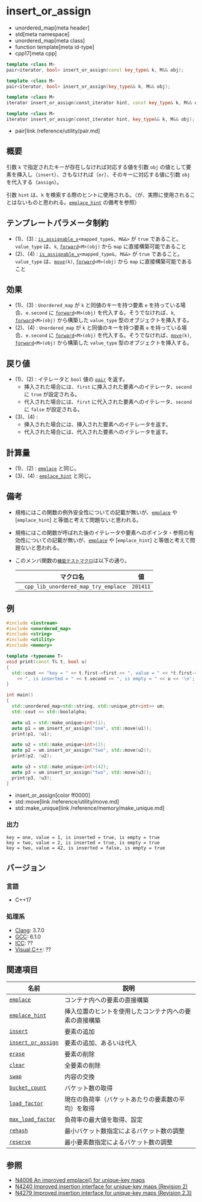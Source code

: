 # insert_or_assign
* unordered_map[meta header]
* std[meta namespace]
* unordered_map[meta class]
* function template[meta id-type]
* cpp17[meta cpp]

```cpp
template <class M>
pair<iterator, bool> insert_or_assign(const key_type& k, M&& obj);              // (1)

template <class M>
pair<iterator, bool> insert_or_assign(key_type&& k, M&& obj);                   // (2)

template <class M>
iterator insert_or_assign(const_iterator hint, const key_type& k, M&& obj);     // (3)

template <class M>
iterator insert_or_assign(const_iterator hint, key_type&& k, M&& obj);          // (4)
```
* pair[link /reference/utility/pair.md]

## 概要
引数 `k` で指定されたキーが存在しなければ対応する値を引数 `obj` の値として要素を挿入し（`insert`）、さもなければ（`or`）、そのキーに対応する値に引数 `obj` を代入する（`assign`）。

引数 `hint` は、`k` を検索する際のヒントに使用される。（が、実際に使用されることはないものと思われる。[`emplace_hint`](emplace_hint.md) の備考を参照）


## テンプレートパラメータ制約
- (1)、(3) : [`is_assignable_v`](/reference/type_traits/is_assignable.md)`<mapped_type&, M&&>` が `true` であること。`value_type` は、`k`, [`forward`](/reference/utility/forward.md)`<M>(obj)` から `map` に直接構築可能であること
- (2)、(4) : [`is_assignable_v`](/reference/type_traits/is_assignable.md)`<mapped_type&, M&&>` が `true` であること。`value_type` は、[`move`](/reference/utility/move.md)`(k)`, [`forward`](/reference/utility/forward.md)`<M>(obj)` から `map` に直接構築可能であること


## 効果
- (1)、(3) : `Unordered_map` が `k` と同値のキーを持つ要素 `e` を持っている場合、`e.second` に [`forward`](/reference/utility/forward.md)`<M>(obj)` を代入する。そうでなければ、`k`, [`forward`](/reference/utility/forward.md)`<M>(obj)` から構築した `value_type` 型のオブジェクトを挿入する。
- (2)、(4) : `Unordered_map` が `k` と同値のキーを持つ要素 `e` を持っている場合、`e.second` に [`forward`](/reference/utility/forward.md)`<M>(obj)` を代入する。そうでなければ、[`move`](/reference/utility/move.md)`(k)`, [`forward`](/reference/utility/forward.md)`<M>(obj)` から構築した `value_type` 型のオブジェクトを挿入する。


## 戻り値
- (1)、(2) : イテレータと `bool` 値の [`pair`](/reference/utility/pair.md) を返す。
    - 挿入された場合には、`first` に挿入された要素へのイテレータ、`second` に `true` が設定される。
    - 代入された場合には、`first` に代入された要素へのイテレータ、`second` に `false` が設定される。
- (3)、(4) :
    - 挿入された場合には、挿入された要素へのイテレータを返す。
    - 代入された場合には、代入された要素へのイテレータを返す。


## 計算量
- (1)、(2) : [`emplace`](emplace.md) と同じ。
- (3)、(4) : [`emplace_hint`](emplace_hint.md) と同じ。


## 備考
- 規格にはこの関数の例外安全性についての記載が無いが、[`emplace`](emplace.md) や [`emplace_hint`] と等価と考えて問題ないと思われる。

- 規格にはこの関数が呼ばれた後のイテレータや要素へのポインタ・参照の有効性についての記載が無いが、[`emplace`](emplace.md) や [`emplace_hint`] と等価と考えて問題ないと思われる。

- このメンバ関数の[`機能テストマクロ`](/lang/cpp17/feature_test_macros.md)は以下の通り。

    | マクロ名                              | 値       |
    |---------------------------------------|----------|
    | `__cpp_lib_unordered_map_try_emplace` | `201411` |


## 例
```cpp example
#include <iostream>
#include <unordered_map>
#include <string>
#include <utility>
#include <memory>

template <typename T>
void print(const T& t, bool u)
{
  std::cout << "key = " << t.first->first << ", value = " << *t.first->second
    << ", is inserted = " << t.second << ", is empty = " << u << '\n';
}

int main()
{
  std::unordered_map<std::string, std::unique_ptr<int>> um;
  std::cout << std::boolalpha;

  auto u1 = std::make_unique<int>(1);
  auto p1 = um.insert_or_assign("one", std::move(u1));
  print(p1, !u1);

  auto u2 = std::make_unique<int>(2);
  auto p2 = um.insert_or_assign("two", std::move(u2));
  print(p2, !u2);

  auto u3 = std::make_unique<int>(42);
  auto p3 = um.insert_or_assign("two", std::move(u3));
  print(p3, !u3);
}
```
* insert_or_assign[color ff0000]
* std::move[link /reference/utility/move.md]
* std::make_unique[link /reference/memory/make_unique.md]

### 出力
```
key = one, value = 1, is inserted = true, is empty = true
key = two, value = 2, is inserted = true, is empty = true
key = two, value = 42, is inserted = false, is empty = true
```




## バージョン
### 言語
- C++17

### 処理系

- [Clang](/implementation.md#clang): 3.7.0
- [GCC](/implementation.md#gcc): 6.1.0
- [ICC](/implementation.md#icc): ??
- [Visual C++](/implementation.md#visual_cpp): ??


## 関連項目

| 名前                                      | 説明                                                   |
|-------------------------------------------|--------------------------------------------------------|
| [`emplace`](emplace.md)                   | コンテナ内への要素の直接構築                           |
| [`emplace_hint`](emplace_hint.md)         | 挿入位置のヒントを使用したコンテナ内への要素の直接構築 |
| [`insert`](insert.md)                     | 要素の追加                                             |
| [`insert_or_assign`](insert_or_assign.md) | 要素の追加、あるいは代入                               |
| [`erase`](erase.md)                       | 要素の削除                                             |
| [`clear`](clear.md)                       | 全要素の削除                                           |
| [`swap`](swap.md)                         | 内容の交換                                             |
| [`bucket_count`](bucket_count.md)         | バケット数の取得                                       |
| [`load_factor`](load_factor.md)           | 現在の負荷率（バケットあたりの要素数の平均）を取得     |
| [`max_load_factor`](max_load_factor.md)   | 負荷率の最大値を取得、設定                             |
| [`rehash`](rehash.md)                     | 最小バケット数指定によるバケット数の調整               |
| [`reserve`](reserve.md)                   | 最小要素数指定によるバケット数の調整                   |


## 参照
- [N4006 An improved emplace() for unique-key maps](http://www.open-std.org/jtc1/sc22/wg21/docs/papers/2014/n4006.html)
- [N4240 Improved insertion interface for unique-key maps (Revision 2)](http://www.open-std.org/jtc1/sc22/wg21/docs/papers/2014/n4240.html)
- [N4279 Improved insertion interface for unique-key maps (Revision 2.3)](http://www.open-std.org/jtc1/sc22/wg21/docs/papers/2014/n4279.html)
